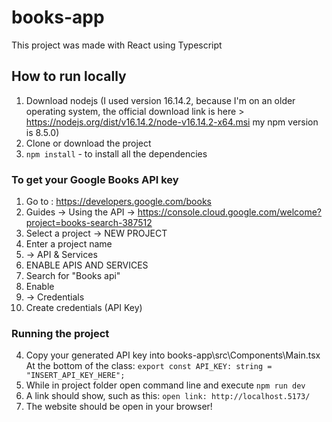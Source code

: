 # books-app
This project was made with React using Typescript
## How to run locally
1. Download nodejs (I used version 16.14.2, because I'm on an older operating system,
the official download link is here > https://nodejs.org/dist/v16.14.2/node-v16.14.2-x64.msi
my npm version is 8.5.0)
2. Clone or download the project
3. `npm install` - to install all the dependencies
### To get your Google Books API key
1. Go to : https://developers.google.com/books
2. Guides -> Using the API -> https://console.cloud.google.com/welcome?project=books-search-387512
3. Select a project -> NEW PROJECT
4. Enter a project name
5. -> API & Services
6. ENABLE APIS AND SERVICES
7. Search for "Books api"
8. Enable
9. -> Credentials
10. Create credentials (API Key)
### Running the project
4. Copy your generated API key into books-app\src\Components\Main.tsx
At the bottom of the class:
`export const API_KEY: string = "INSERT_API_KEY_HERE";
`
6. While in project folder open command line and execute `npm run dev`
7. A link should show, such as this: `open link: http://localhost.5173/`
8. The website should be open in your browser!
